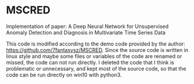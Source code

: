 # MSCRED
Implementation of paper: A Deep Neural Network for Unsupervised Anomaly Detection and Diagnosis in Multivariate Time Series Data

This code is modified according to the demo code provided by the author: https://github.com/7fantasysz/MSCRED. Since the source code is written in linux style and maybe some files or variables of the code are renamed or missed, the code can not run directly. I deleted the code that I think is problematic or unnecessary, and kept most of the source code, so that the code can be run directly on win10 with python3.
